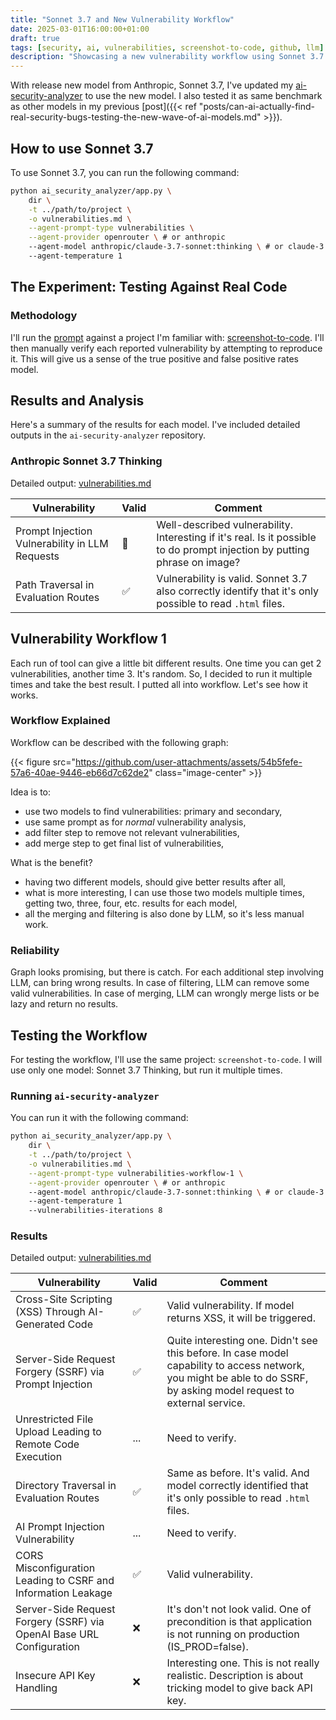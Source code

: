 ```yaml
---
title: "Sonnet 3.7 and New Vulnerability Workflow"
date: 2025-03-01T16:00:00+01:00
draft: true
tags: [security, ai, vulnerabilities, screenshot-to-code, github, llm]
description: "Showcasing a new vulnerability workflow using Sonnet 3.7 and a custom prompt."
---
```


With release new model from Anthropic, Sonnet 3.7, I've updated my [ai-security-analyzer](https://github.com/xvnpw/ai-security-analyzer) to use the new model. I also tested it as same benchmark as other models in my previous [post]({{< ref "posts/can-ai-actually-find-real-security-bugs-testing-the-new-wave-of-ai-models.md" >}}).

## How to use Sonnet 3.7

To use Sonnet 3.7, you can run the following command:


```bash
python ai_security_analyzer/app.py \
    dir \
    -t ../path/to/project \
    -o vulnerabilities.md \
    --agent-prompt-type vulnerabilities \
    --agent-provider openrouter \ # or anthropic
    --agent-model anthropic/claude-3.7-sonnet:thinking \ # or claude-3.7-sonnet-latest
    --agent-temperature 1
```

## The Experiment: Testing Against Real Code

### Methodology

I'll run the [prompt](https://github.com/xvnpw/ai-security-analyzer/blob/main/ai_security_analyzer/prompts/default/dir/vulnerabilities-default.yaml) against a project I'm familiar with: [screenshot-to-code](https://github.com/abi/screenshot-to-code). I'll then manually verify each reported vulnerability by attempting to reproduce it. This will give us a sense of the true positive and false positive rates model.

## Results and Analysis

Here's a summary of the results for each model. I've included detailed outputs in the `ai-security-analyzer` repository.

### Anthropic Sonnet 3.7 Thinking

Detailed output: [vulnerabilities.md](https://github.com/xvnpw/ai-security-analyzer/blob/main/examples/dir-vulnerabilities-screenshot-to-code-anthropicclaude-3.7-sonnetthinking.md)

| Vulnerability | Valid | Comment |
| --- | --- | --- |
| Prompt Injection Vulnerability in LLM Requests | 🤔 | Well-described vulnerability. Interesting if it's real. Is it possible to do prompt injection by putting phrase on image? |
| Path Traversal in Evaluation Routes | ✅ | Vulnerability is valid. Sonnet 3.7 also correctly identify that it's only possible to read `.html` files. |

## Vulnerability Workflow 1

Each run of tool can give a little bit different results. One time you can get 2 vulnerabilities, another time 3. It's random. So, I decided to run it multiple times and take the best result. I putted all into workflow. Let's see how it works.

### Workflow Explained

Workflow can be described with the following graph:

{{< figure src="https://github.com/user-attachments/assets/54b5fefe-57a6-40ae-9446-eb66d7c62de2"  class="image-center" >}}

Idea is to:
- use two models to find vulnerabilities: primary and secondary,
- use same prompt as for *normal* vulnerability analysis,
- add filter step to remove not relevant vulnerabilities,
- add merge step to get final list of vulnerabilities,

What is the benefit?
- having two different models, should give better results after all,
- what is more interesting, I can use those two models multiple times, getting two, three, four, etc. results for each model,
- all the merging and filtering is also done by LLM, so it's less manual work.

### Reliability

Graph looks promising, but there is catch. For each additional step involving LLM, can bring wrong results. In case of filtering, LLM can remove some valid vulnerabilities. In case of merging, LLM can wrongly merge lists or be lazy and return no results. 

## Testing the Workflow

For testing the workflow, I'll use the same project: `screenshot-to-code`. I will use only one model: Sonnet 3.7 Thinking, but run it multiple times.

### Running `ai-security-analyzer`

You can run it with the following command:

```bash
python ai_security_analyzer/app.py \
    dir \
    -t ../path/to/project \
    -o vulnerabilities.md \
    --agent-prompt-type vulnerabilities-workflow-1 \
    --agent-provider openrouter \ # or anthropic
    --agent-model anthropic/claude-3.7-sonnet:thinking \ # or claude-3.7-sonnet-latest
    --agent-temperature 1
    --vulnerabilities-iterations 8
```

### Results

Detailed output: [vulnerabilities.md](https://github.com/xvnpw/ai-security-analyzer/blob/main/examples/dir-vulnerabilitiesworkflow1-screenshot-to-code-anthropicclaude-3.7-sonnetthinking-i8.md)

| Vulnerability | Valid | Comment |
| --- | --- | --- |
| Cross-Site Scripting (XSS) Through AI-Generated Code | ✅ | Valid vulnerability. If model returns XSS, it will be triggered. |
| Server-Side Request Forgery (SSRF) via Prompt Injection | ✅ | Quite interesting one. Didn't see this before. In case model capability to access network, you might be able to do SSRF, by asking model request to external service. |
| Unrestricted File Upload Leading to Remote Code Execution | ... | Need to verify. |
| Directory Traversal in Evaluation Routes | ✅ | Same as before. It's valid. And model correctly identified that it's only possible to read `.html` files. |
| AI Prompt Injection Vulnerability | ... | Need to verify. |
| CORS Misconfiguration Leading to CSRF and Information Leakage | ✅ | Valid vulnerability. |
| Server-Side Request Forgery (SSRF) via OpenAI Base URL Configuration | ❌ | It's don't not look valid. One of precondition is that application is not running on production (IS_PROD=false). |
| Insecure API Key Handling | ❌ | Interesting one. This is not really realistic. Description is about tricking model to give back API key. |

